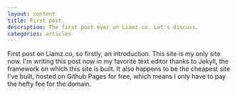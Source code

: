 ```yaml
---
layout: content
title: First post.
description: The first post ever on Liamz.co. Let's discuss. 
categories: articles
---
```

First post on Liamz.co, so firstly, an introduction. This site is my only site now. I'm writing this post now in my favorite text editor thanks to Jekyll, the framework on which this site is built. It also happens to be the cheapest site I've built, hosted on Github Pages for free, which means I only have to pay the hefty fee for the domain. 

 
